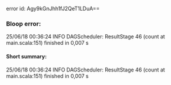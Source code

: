 error id: Agy9kGnJhh1fJ2QeT1LDuA==
### Bloop error:

25/06/18 00:36:24 INFO DAGScheduler: ResultStage 46 (count at main.scala:151) finished in 0,007 s
#### Short summary: 

25/06/18 00:36:24 INFO DAGScheduler: ResultStage 46 (count at main.scala:151) finished in 0,007 s